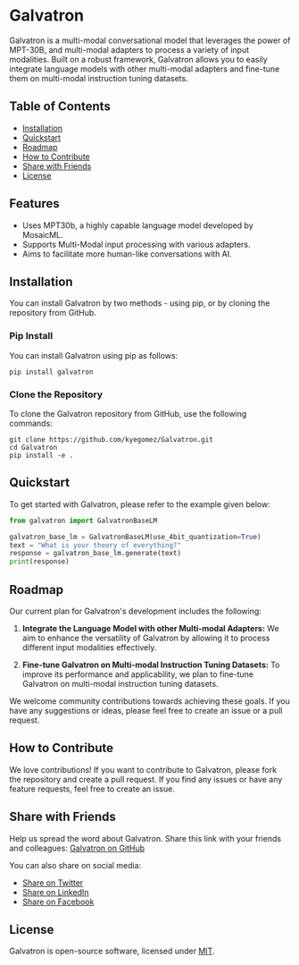 # Galvatron

Galvatron is a multi-modal conversational model that leverages the power of MPT-30B, and multi-modal adapters to process a variety of input modalities. Built on a robust framework, Galvatron allows you to easily integrate language models with other multi-modal adapters and fine-tune them on multi-modal instruction tuning datasets.

## Table of Contents

- [Installation](#installation)
- [Quickstart](#quickstart)
- [Roadmap](#roadmap)
- [How to Contribute](#how-to-contribute)
- [Share with Friends](#share-with-friends)
- [License](#license)


## Features
- Uses MPT30b, a highly capable language model developed by MosaicML.
- Supports Multi-Modal input processing with various adapters.
- Aims to facilitate more human-like conversations with AI.


## Installation

You can install Galvatron by two methods - using pip, or by cloning the repository from GitHub.

### Pip Install
You can install Galvatron using pip as follows:

```shell
pip install galvatron
```

### Clone the Repository

To clone the Galvatron repository from GitHub, use the following commands:

```shell
git clone https://github.com/kyegomez/Galvatron.git
cd Galvatron
pip install -e .
```

## Quickstart

To get started with Galvatron, please refer to the example given below:

```python
from galvatron import GalvatronBaseLM

galvatron_base_lm = GalvatronBaseLM(use_4bit_quantization=True)
text = "What is your theory of everything?"
response = galvatron_base_lm.generate(text)
print(response)
```

## Roadmap

Our current plan for Galvatron's development includes the following:

1. **Integrate the Language Model with other Multi-modal Adapters:** We aim to enhance the versatility of Galvatron by allowing it to process different input modalities effectively.
   
2. **Fine-tune Galvatron on Multi-modal Instruction Tuning Datasets:** To improve its performance and applicability, we plan to fine-tune Galvatron on multi-modal instruction tuning datasets.

We welcome community contributions towards achieving these goals. If you have any suggestions or ideas, please feel free to create an issue or a pull request.

## How to Contribute

We love contributions! If you want to contribute to Galvatron, please fork the repository and create a pull request. If you find any issues or have any feature requests, feel free to create an issue.

## Share with Friends

Help us spread the word about Galvatron. Share this link with your friends and colleagues: [Galvatron on GitHub](https://github.com/kyegomez/Galvatron)

You can also share on social media:

- [Share on Twitter](https://twitter.com/intent/tweet?text=Check+out+Galvatron%2C+a+multi-modal+conversational+model+that+leverages+the+power+of+MPT-30B%2C+and+multi-modal+adapters!&url=https%3A%2F%2Fgithub.com%2Fkyegomez%2FGalvatron)
- [Share on LinkedIn](https://www.linkedin.com/shareArticle?mini=true&url=https%3A%2F%2Fgithub.com%2Fkyegomez%2FGalvatron&title=Galvatron&summary=Galvatron%20is%20a%20multi-modal%20conversational%20model%20that%20leverages%20the%20power%20of%20MPT-30B,%20and%20multi-modal%20adapters.%20Check%20it%20out!)
- [Share on Facebook](https://www.facebook.com/sharer/sharer.php?u=https%3A%2F%2Fgithub.com%2Fkyegomez%2FGalvatron)


## License

Galvatron is open-source software, licensed under [MIT](https://github.com/kyegomez/Galvatron/blob/main/LICENSE).

